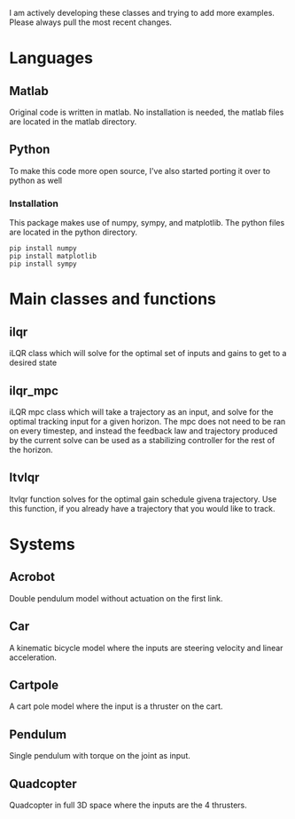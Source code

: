 I am actively developing these classes and trying to add more examples. Please always pull the most recent changes.
# Languages
## Matlab
Original code is written in matlab. No installation is needed, the matlab files are located in the matlab directory.

## Python
To make this code more open source, I've also started porting it over to python as well
### Installation
This package makes use of numpy, sympy, and matplotlib. The python files are located in the python directory.
```
pip install numpy
pip install matplotlib
pip install sympy
```

# Main classes and functions
## ilqr
iLQR class which will solve for the optimal set of inputs and gains to get to a desired state

## ilqr_mpc
iLQR mpc class which will take a trajectory as an input, and solve for the optimal tracking input for a given horizon.
The mpc does not need to be ran on every timestep, and instead the feedback law and trajectory produced by the current solve can be used as a stabilizing controller for the rest of the horizon.

## ltvlqr
ltvlqr function solves for the optimal gain schedule givena trajectory. Use this function, if you already have a trajectory that you would like to track.

# Systems
## Acrobot
Double pendulum model without actuation on the first link.

## Car
A kinematic bicycle model where the inputs are steering velocity and linear acceleration.

## Cartpole
A cart pole model where the input is a thruster on the cart.

## Pendulum
Single pendulum with torque on the joint as input.

## Quadcopter
Quadcopter in full 3D space where the inputs are the 4 thrusters.
